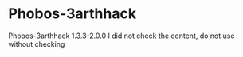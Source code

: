 # Phobos-3arthhack
Phobos-3arthhack 1.3.3-2.0.0
I did not check the content, do not use without checking
